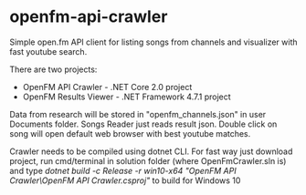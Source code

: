 # openfm-api-crawler
Simple open.fm API client for listing songs from channels and visualizer with fast youtube search.

There are two projects:
- OpenFM API Crawler - .NET Core 2.0 project
- OpenFM Results Viewer - .NET Framework 4.7.1 project

Data from research will be stored in "openfm_channels.json" in user Documents folder.
Songs Reader just reads result json. Double click on song will open default web browser with best youtube matches.

Crawler needs to be compiled using dotnet CLI. For fast way just download project, run cmd/terminal in solution folder (where OpenFmCrawler.sln is)
and type <i>dotnet build -c Release -r win10-x64 "OpenFM API Crawler\OpenFM API Crawler.csproj"</i> to build for Windows 10

